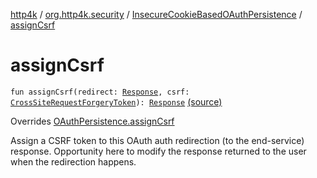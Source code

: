 [http4k](../../index.md) / [org.http4k.security](../index.md) / [InsecureCookieBasedOAuthPersistence](index.md) / [assignCsrf](./assign-csrf.md)

# assignCsrf

`fun assignCsrf(redirect: `[`Response`](../../org.http4k.core/-response/index.md)`, csrf: `[`CrossSiteRequestForgeryToken`](../-cross-site-request-forgery-token/index.md)`): `[`Response`](../../org.http4k.core/-response/index.md) [(source)](https://github.com/http4k/http4k/blob/master/http4k-security-oauth/src/main/kotlin/org/http4k/security/InsecureCookieBasedOAuthPersistence.kt#L35)

Overrides [OAuthPersistence.assignCsrf](../-o-auth-persistence/assign-csrf.md)

Assign a CSRF token to this OAuth auth redirection (to the end-service) response. Opportunity here to modify the
response returned to the user when the redirection happens.

